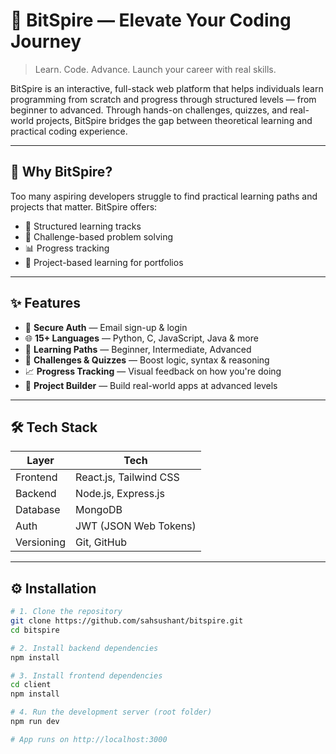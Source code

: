 # 🚀 BitSpire — Elevate Your Coding Journey

> Learn. Code. Advance. Launch your career with real skills.

BitSpire is an interactive, full-stack web platform that helps individuals learn programming from scratch and progress through structured levels — from beginner to advanced. Through hands-on challenges, quizzes, and real-world projects, BitSpire bridges the gap between theoretical learning and practical coding experience.

---

## 🧠 Why BitSpire?

Too many aspiring developers struggle to find practical learning paths and projects that matter. BitSpire offers:
- 🚧 Structured learning tracks
- 🧪 Challenge-based problem solving
- 📊 Progress tracking
- 💼 Project-based learning for portfolios

---

## ✨ Features

- 🔐 **Secure Auth** — Email sign-up & login
- 🌐 **15+ Languages** — Python, C, JavaScript, Java & more
- 🧭 **Learning Paths** — Beginner, Intermediate, Advanced
- 🧠 **Challenges & Quizzes** — Boost logic, syntax & reasoning
- 📈 **Progress Tracking** — Visual feedback on how you're doing
- 🎯 **Project Builder** — Build real-world apps at advanced levels

---

## 🛠️ Tech Stack

| Layer       | Tech                         |
|------------|------------------------------|
| Frontend   | React.js, Tailwind CSS       |
| Backend    | Node.js, Express.js          |
| Database   | MongoDB                      |
| Auth       | JWT (JSON Web Tokens)        |
| Versioning | Git, GitHub                  |

---

## ⚙️ Installation

```bash
# 1. Clone the repository
git clone https://github.com/sahsushant/bitspire.git
cd bitspire

# 2. Install backend dependencies
npm install

# 3. Install frontend dependencies
cd client
npm install

# 4. Run the development server (root folder)
npm run dev

# App runs on http://localhost:3000

